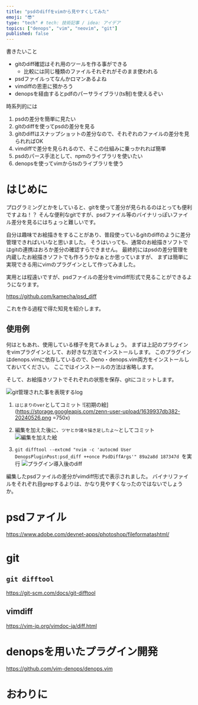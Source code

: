 ```yaml
---
title: "psdのdiffをvimから見やすくしてみた"
emoji: "😎"
type: "tech" # tech: 技術記事 / idea: アイデア
topics: ["denops", "vim", "neovim", "git"]
published: false
---
```


<!-- textlint-disable prh -->
書きたいこと
- gitのdiff確認はそれ用のツールを作る事ができる
    - 比較には同じ種類のファイルそれぞれがそのまま使われる
- psdファイルってなんかロマンあるよね
- vimdiffの恩恵に預かろう
- denopsを経由するとpdfのパーサライブラリ(ts制)を使えるぞい

時系列的には
1. psdの差分を簡単に見たい
1. gitのdiffを使ってpsdの差分を見る
1. gitのdiffはスナップショットの差分なので、それぞれのファイルの差分を見られればOK
1. vimdiffで差分を見られるので、そこの仕組みに乗っかれれば簡単
1. psdのパース手法として、npmのライブラリを使いたい
1. denopsを使ってvimからtsのライブラリを使う
<!-- textlint-enable prh -->

# はじめに
プログラミングとかをしていると、gitを使って差分が見られるのはとっても便利ですよね！？
そんな便利なgitですが、psdファイル等のバイナリっぽいファイル差分を見るにはちょっと難しいです。

自分は趣味でお絵描きをすることがあり、普段使っているgitのdiffのように差分管理できればいいなと思いました。
そうはいっても、通常のお絵描きソフトではgitの連携はおろか差分の確認すらできません。
最終的にはpsdの差分管理を内蔵したお絵描きソフトでも作ろうかなぁとか思っていますが、
まずは簡単に実現できる用にvimのプラグインとして作ってみました。

実用とは程遠いですが、psdファイルの差分をvimdiff形式で見ることができるようになります。

https://github.com/kamecha/psd_diff

これを作る過程で得た知見を紹介します。

## 使用例
何はともあれ、使用している様子を見てみましょう。
まずは上記のプラグインをvimプラグインとして、お好きな方法でインストールします。
このプラグインはdenops.vimに依存しているので、Deno・denops.vim両方をインストールしておいてください。
ここではインストールの方法は省略します。

そして、お絵描きソフトでそれぞれの状態を保存、gitにコミットします。

![git管理された事を表現するlog](https://storage.googleapis.com/zenn-user-upload/0365133b0255-20240526.png)

1. `はじまりのver`としてコミット
![初期の絵](https://storage.googleapis.com/zenn-user-upload/1639937db382-20240526.png =750x)

1. 編集を加えた後に、`ツヤとか諸々描き足したよ～`としてコミット
![編集を加えた絵](https://storage.googleapis.com/zenn-user-upload/79ee98b28430-20240526.png)

1. `git difftool --extcmd "nvim -c 'autocmd User DenopsPluginPost:psd_diff ++once PsdDiffArgs'" 89a2a8d 187347d
`を実行
![プラグイン導入後のdiff](https://storage.googleapis.com/zenn-user-upload/5a1b1fa3046e-20240526.png)

編集したpsdファイルの差分がvimdiff形式で表示されました。
バイナリファイルをそれぞれ目grepするよりは、かなり見やすくなったのではないでしょうか。

# psdファイル

https://www.adobe.com/devnet-apps/photoshop/fileformatashtml/

# git

## `git difftool`
https://git-scm.com/docs/git-difftool

## vimdiff
https://vim-jp.org/vimdoc-ja/diff.html

# denopsを用いたプラグイン開発
https://github.com/vim-denops/denops.vim

# おわりに
